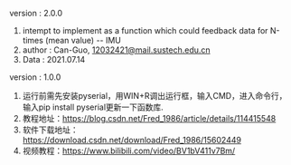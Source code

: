 

version : 2.0.0
1. intempt to implement as a function which could feedback data for N-times (mean value) -- IMU
2. author : Can-Guo, 12032421@mail.sustech.edu.cn
3. Data : 2021.07.14

version : 1.0.0 
1. 运行前需先安装pyserial，用WIN+R调出运行框，输入CMD，进入命令行，输入pip install pyserial更新一下函数库.
2. 教程地址：https://blog.csdn.net/Fred_1986/article/details/114415548
3. 软件下载地址：https://download.csdn.net/download/Fred_1986/15602449
4. 视频教程：https://www.bilibili.com/video/BV1bV411v7Bm/



